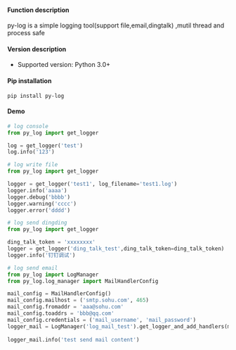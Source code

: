 #### Function description
py-log is a simple logging tool(support file,email,dingtalk) ,mutil thread and process safe

#### Version description
* Supported version: Python 3.0+

#### Pip installation
```shell
pip install py-log
```

#### Demo
```python
# log console 
from py_log import get_logger

log = get_logger('test')
log.info('123')
```

```python
# log write file
from py_log import get_logger

logger = get_logger('test1', log_filename='test1.log')
logger.info('aaaa')
logger.debug('bbbb')
logger.warning('cccc')
logger.error('dddd')
```

```python
# log send dingding
from py_log import get_logger

ding_talk_token = 'xxxxxxxx'
logger = get_logger('ding_talk_test',ding_talk_token=ding_talk_token)
logger.info('钉钉调试')
```

```python
# log send email
from py_log import LogManager
from py_log.log_manager import MailHandlerConfig

mail_config = MailHandlerConfig()
mail_config.mailhost = ('smtp.sohu.com', 465)
mail_config.fromaddr = 'aaa@sohu.com'
mail_config.toaddrs = 'bbb@qq.com'
mail_config.credentials = ('mail_username', 'mail_password')
logger_mail = LogManager('log_mail_test').get_logger_and_add_handlers(mail_handler_config=mail_config,
                                                                          is_add_mail_handler=True)
logger_mail.info('test send mail content')
```

